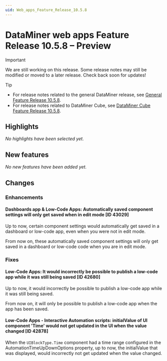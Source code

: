 ```yaml
---
uid: Web_apps_Feature_Release_10.5.8
---
```


# DataMiner web apps Feature Release 10.5.8 – Preview

> [!IMPORTANT]
> We are still working on this release. Some release notes may still be modified or moved to a later release. Check back soon for updates!

> [!TIP]
>
> - For release notes related to the general DataMiner release, see [General Feature Release 10.5.8](xref:General_Feature_Release_10.5.8).
> - For release notes related to DataMiner Cube, see [DataMiner Cube Feature Release 10.5.8](xref:Cube_Feature_Release_10.5.8).

## Highlights

*No highlights have been selected yet.*

## New features

*No new features have been added yet.*

## Changes

### Enhancements

#### Dashboards app & Low-Code Apps: Automatically saved component settings will only get saved when in edit mode [ID 43029]

<!-- MR 10.4.0 [CU17] / 10.5.0 [CU5] - FR 10.5.8 -->

Up to now, certain component settings would automatically get saved in a dashboard or low-code app, even when you were not in edit mode.

From now on, these automatically saved component settings will only get saved in a dashboard or low-code code when you are in edit mode.

### Fixes

#### Low-Code Apps: It would incorrectly be possible to publish a low-code app while it was still being saved [ID 42680]

<!-- MR 10.4.0 [CU17] / 10.5.0 [CU5] - FR 10.5.8 -->

Up to now, it would incorrectly be possible to publish a low-code app while it was still being saved.

From now on, it will only be possible to publish a low-code app when the app has been saved.

#### Low-Code Apps - Interactive Automation scripts: initialValue of UI component 'Time' would not get updated in the UI when the value changed [ID 42878]

<!-- MR 10.4.0 [CU17] / 10.5.0 [CU5] - FR 10.5.8 -->

When the `UIBlockType.Time` component had a time range configured in the AutomationTimeUpDownOptions property, up to now, the initialValue that was displayed, would incorrectly not get updated when the value changed.
